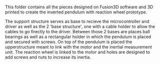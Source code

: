This folder contains all the pieces designed on Fusion3D software and 3D printed to create the inverted pendulum with reaction wheel prototype. 

The support structure serves as base to recieve the microcontroller and driver as well as the 2 'base structure', one with a cable holder to allow the cables to go firectly to the driver. Between those 2 bases are places ball bearings as well as a rectangular holder in which the pendulum is placed and secured with screws. 
On top of the pendulum is placed the upperstructure meant to link with the motor and the inertial measurement unit. The reaction wheel is linked to the motor and holes are designed to add screws and nuts to increase its inertia. 
